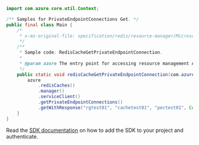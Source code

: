 ```java
import com.azure.core.util.Context;

/** Samples for PrivateEndpointConnections Get. */
public final class Main {
    /*
     * x-ms-original-file: specification/redis/resource-manager/Microsoft.Cache/stable/2021-06-01/examples/RedisCacheGetPrivateEndpointConnection.json
     */
    /**
     * Sample code: RedisCacheGetPrivateEndpointConnection.
     *
     * @param azure The entry point for accessing resource management APIs in Azure.
     */
    public static void redisCacheGetPrivateEndpointConnection(com.azure.resourcemanager.AzureResourceManager azure) {
        azure
            .redisCaches()
            .manager()
            .serviceClient()
            .getPrivateEndpointConnections()
            .getWithResponse("rgtest01", "cachetest01", "pectest01", Context.NONE);
    }
}
```

Read the [SDK documentation](https://github.com/Azure/azure-sdk-for-java/blob/azure-resourcemanager_2.15.0/sdk/resourcemanager/azure-resourcemanager/README.md) on how to add the SDK to your project and authenticate.
